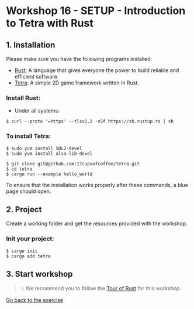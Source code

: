 # Workshop 16 - SETUP - Introduction to Tetra with Rust

## 1. Installation

Please make sure you have the following programs installed:
 - [Rust](https://www.rust-lang.org/fr/): A language that gives everyone the power to build reliable and efficient software.
 - [Tetra](https://github.com/17cupsofcoffee/tetra): A simple 2D game framework written in Rust.

### Install Rust:
 - Under all systems: 
```shell
$ curl --proto '=https' --tlsv1.2 -sSf https://sh.rustup.rs | sh
```

### To install Tetra:
```shell
$ sudo yum install SDL2-devel
$ sudo yum install alsa-lib-devel

$ git clone git@github.com:17cupsofcoffee/tetra.git
$ cd tetra
$ cargo run --example hello_world
```

To ensure that the installation works properly after these commands, a blue page should open.

## 2. Project

Create a working folder and get the resources provided with the workshop.

### Init your project:

```shell
$ cargo init
$ cargo add tetra
```

## 3. Start workshop

> :bulb: We recommend you to follow the [Tour of Rust](https://tourofrust.com/index.html) for this workshop.

[Go back to the exercise](./README.md)